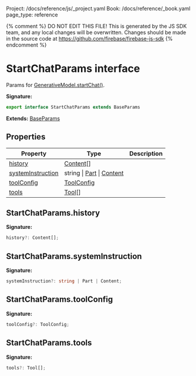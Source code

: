 Project: /docs/reference/js/_project.yaml
Book: /docs/reference/_book.yaml
page_type: reference

{% comment %}
DO NOT EDIT THIS FILE!
This is generated by the JS SDK team, and any local changes will be
overwritten. Changes should be made in the source code at
https://github.com/firebase/firebase-js-sdk
{% endcomment %}

# StartChatParams interface
Params for [GenerativeModel.startChat()](./vertexai.generativemodel.md#generativemodelstartchat)<!-- -->.

<b>Signature:</b>

```typescript
export interface StartChatParams extends BaseParams 
```
<b>Extends:</b> [BaseParams](./vertexai.baseparams.md#baseparams_interface)

## Properties

|  Property | Type | Description |
|  --- | --- | --- |
|  [history](./vertexai.startchatparams.md#startchatparamshistory) | [Content](./vertexai.content.md#content_interface)<!-- -->\[\] |  |
|  [systemInstruction](./vertexai.startchatparams.md#startchatparamssysteminstruction) | string \| [Part](./vertexai.md#part) \| [Content](./vertexai.content.md#content_interface) |  |
|  [toolConfig](./vertexai.startchatparams.md#startchatparamstoolconfig) | [ToolConfig](./vertexai.toolconfig.md#toolconfig_interface) |  |
|  [tools](./vertexai.startchatparams.md#startchatparamstools) | [Tool](./vertexai.md#tool)<!-- -->\[\] |  |

## StartChatParams.history

<b>Signature:</b>

```typescript
history?: Content[];
```

## StartChatParams.systemInstruction

<b>Signature:</b>

```typescript
systemInstruction?: string | Part | Content;
```

## StartChatParams.toolConfig

<b>Signature:</b>

```typescript
toolConfig?: ToolConfig;
```

## StartChatParams.tools

<b>Signature:</b>

```typescript
tools?: Tool[];
```
